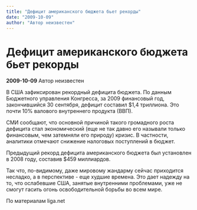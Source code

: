 ```yaml
---
title: "Дефицит американского бюджета бьет рекорды"
date: "2009-10-09"
author: "Автор неизвестен"
---
```


# Дефицит американского бюджета бьет рекорды

**2009-10-09** Автор неизвестен

В США зафиксирован рекордный дефицита бюджета. По данным Бюджетного управления Конгресса, за 2009 финансовый год, закончившийся 30 сентября, дефицит составил $1,4 триллиона. Это почти 10% валового внутреннего продукта (ВВП).

СМИ сообщают, что основной причиной такого громадного роста дефицита стал экономический (еще не так давно его называли только финансовым, чем затемняли его природу) кризис. В частности, аналитики отмечают снижение налоговых поступлений в бюджет.

Предыдущий рекорд дефицита американского бюджета был установлен в 2008 году, составив $459 миллиардов.

Так что, по-видимому, даже мировому жандарму сейчас приходится несладко, а в перспективе - еще худшие времена. Это дает надежду на то, что ослабевшие США, занятые внутренними проблемами, уже не смогут гасить огонь освободительной борьбы во всем мире.

По материалам liga.net